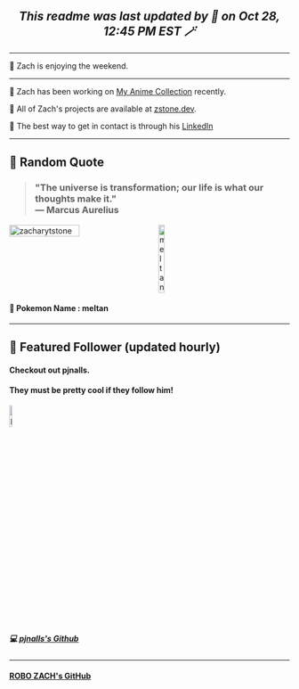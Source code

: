 <h2 align="center" style="font-style: italic; font-weight: bold;">This readme was last updated by 🤖 on Oct 28, 12:45 PM EST 🪄 </h2></a>

---

🤖 Zach is enjoying the weekend.

---

🤖 Zach has been working on [My Anime Collection](https://github.com/ZacharyTStone/My-Anime-Collection) recently.

🤖 All of Zach's projects are available at [zstone.dev](https://www.zstone.dev/).

🤖 The best way to get in contact is through his [LinkedIn](https://www.linkedin.com/in/zacharystone42)

---

<!-- Add a Quotes section -->

## 🤖 Random Quote

<h3>
<blockquote>
  "The universe is transformation; our life is what our thoughts make it."
<br>— Marcus Aurelius
</blockquote>
</h3>

<div style="display: flex; flex-wrap: no-wrap; width: 100%; gap: 16px">
        <img width="50%" src="https://github-readme-streak-stats.herokuapp.com/?user=zacharytstone" alt="zacharytstone" />
    <img width="15%" class='poke-img' src='https://raw.githubusercontent.com/PokeAPI/sprites/master/sprites/pokemon/808.png' alt='meltan'/>
</div>

#### 🤖 Pokemon Name : meltan</span>

---

## 🤖 Featured Follower (updated hourly)

#### Checkout out pjnalls.

#### They must be pretty cool if they follow him!

<img style="width: 10%" class='github-img' src='https://avatars.githubusercontent.com/u/42269808?v=4' alt='pjnalls'/>

##### 💻 [pjnalls's Github](https://github.com/pjnalls)

---

#### [ROBO ZACH's GitHub](https://github.com/ROBO-ZACH)
